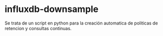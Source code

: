 # influxdb-downsample
Se trata de un script en python para la creación automatica de politicas de retencion y consultas continuas. 
